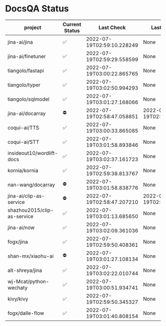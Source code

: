 # DocsQA Status

|          project          |Current Status|        Last Check        |      Last Downtime       |
|---------------------------|--------------|--------------------------|--------------------------|
|jina-ai/jina               |✅            |2022-07-19T02:59:10.228249|None                      |
|jina-ai/finetuner          |✅            |2022-07-19T02:59:29.558599|None                      |
|tiangolo/fastapi           |✅            |2022-07-19T03:00:22.865765|None                      |
|tiangolo/typer             |✅            |2022-07-19T03:02:50.994293|None                      |
|tiangolo/sqlmodel          |✅            |2022-07-19T03:01:27.168066|None                      |
|jina-ai/docarray           |⛔️           |2022-07-19T02:58:47.058851|2022-07-19T02:58:47.058834|
|coqui-ai/TTS               |✅            |2022-07-19T03:00:33.865085|None                      |
|coqui-ai/STT               |✅            |2022-07-19T03:01:58.893846|None                      |
|insideout10/wordlift-docs  |✅            |2022-07-19T03:02:37.161723|None                      |
|kornia/kornia              |✅            |2022-07-19T02:59:38.813767|None                      |
|nan-wang/docarray          |⛔️           |2022-07-19T03:01:58.838776|None                      |
|jina-ai/clip-as-service    |⛔️           |2022-07-19T02:58:47.207210|2022-07-19T02:58:47.207168|
|shazhou2015/clip-as-service|✅            |2022-07-19T03:01:13.685650|None                      |
|jina-ai/now                |✅            |2022-07-19T03:02:09.361036|None                      |
|fogx/jina                  |✅            |2022-07-19T02:59:50.408361|None                      |
|shan-mx/xiaohu-ai          |⛔️           |2022-07-19T03:01:27.108134|None                      |
|alt-shreya/jina            |✅            |2022-07-19T03:02:22.010744|None                      |
|wj-Mcat/python-wechaty     |✅            |2022-07-19T03:00:51.934741|None                      |
|kivy/kivy                  |✅            |2022-07-19T02:59:50.345327|None                      |
|fogx/dalle-flow            |✅            |2022-07-19T03:01:40.808154|None                      |
